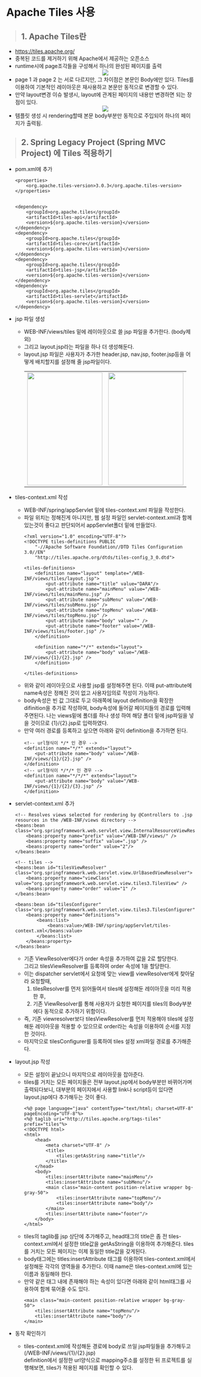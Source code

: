 Apache Tiles 사용
=

>## 1. Apache Tiles란
- https://tiles.apache.org/
- 중복된 코드를 제거하기 위해 Apache에서 제공하는 오픈소스
- runtime시에 page조각들을 구성해서 하나의 완성된 페이지를 출력
    <center>
        <img src="./image/3_1.png">
    </center>
- page 1 과 page 2 는 서로 다르지만, 그 차이점은 본문인 Body에만 있다. Tiles를 이용하여 기본적인 레이아웃은 재사용하고 본문만 동적으로 변경할 수 있다.
- 만약 layout변경 이슈 발생시, layout에 관계된 페이지의 내용만 변경하면 되는 장점이 있다.
    <center>
        <img src="./image/3_2.png">
    </center>
- 템플릿 생성 시 rendering할때 본문 body부분만 동적으로 주입되어 하나의 페이지가 출력됨.



>## 2. Spring Legacy Project (Spring MVC Project) 에 Tiles 적용하기
- pom.xml에 추가
    ```
    <properties>
		<org.apache.tiles-version>3.0.3</org.apache.tiles-version>
	</properties>


    <dependency>
        <groupId>org.apache.tiles</groupId>
        <artifactId>tiles-api</artifactId>
        <version>${org.apache.tiles-version}</version>
    </dependency>
    <dependency>
        <groupId>org.apache.tiles</groupId>
        <artifactId>tiles-core</artifactId>
        <version>${org.apache.tiles-version}</version>
    </dependency>
    <dependency>
        <groupId>org.apache.tiles</groupId>
        <artifactId>tiles-jsp</artifactId>
        <version>${org.apache.tiles-version}</version>
    </dependency>
    <dependency>
        <groupId>org.apache.tiles</groupId>
        <artifactId>tiles-servlet</artifactId>
        <version>${org.apache.tiles-version}</version>
    </dependency>
    ```

- jsp 파일 생성
    - WEB-INF/views/tiles 밑에 레이아웃으로 쓸 jsp 파일을 추가한다. (body제외)
    - 그리고 layout.jsp라는 파일을 하나 더 생성해둔다.
    - layout.jsp 파일은 사용자가 추가한 header.jsp, nav.jsp, footer.jsp등을 어떻게 배치할지를 설정해 줄 jsp파일이다.
        <center>
            <table>
                <tbody>
                    <tr>
                        <td>
                            <img src="./image/3_3.png" style="width:200px; height:300px;">
                        </td>
                        <td>
                            <img src="./image/3_4.png" style="width:200px; height:300px;">
                        </td>
                    </tr>
                </tbody>
            </table>
        </center>

- tiles-context.xml 작성
    - WEB-INF/spring/appServlet 밑에 tiles-context.xml 파일을 작성한다. 
    - 파일 위치는 정해진게 아니지만, 웹 설정 파일인 servlet-context.xml과 함께 있는것이 좋다고 판단되어서 appServlet폴더 밑에 만들었다.
        ```
        <?xml version="1.0" encoding="UTF-8"?>
        <!DOCTYPE tiles-definitions PUBLIC
            "-//Apache Software Foundation//DTD Tiles Configuration 3.0//EN"
            "http://tiles.apache.org/dtds/tiles-config_3_0.dtd">

        <tiles-definitions>
            <definition name="layout" template="/WEB-INF/views/tiles/layout.jsp">
                <put-attribute name="title" value="DARA"/>
                <put-attribute name="mainMenu" value="/WEB-INF/views/tiles/mainMenu.jsp" />
                <put-attribute name="subMenu" value="/WEB-INF/views/tiles/subMenu.jsp" />
                <put-attribute name="topMenu" value="/WEB-INF/views/tiles/topMenu.jsp" />
                <put-attribute name="body" value="" />
                <put-attribute name="footer" value="/WEB-INF/views/tiles/footer.jsp" />
            </definition>
            
            <definition name="*/*" extends="layout">
                <put-attribute name="body" value="/WEB-INF/views/{1}/{2}.jsp" />
            </definition>
            
        </tiles-definitions>
        ```
    - 위와 같이 레이아웃으로 사용할 jsp를 설정해주면 된다. 이때 put-attribute에 name속성은 정해진 것이 없고 사용자임의로 작성이 가능하다. 
    - body속성은 빈 값 그대로 두고 아래쪽에 layout definition을 확장한 difinition을 추가로 작성하여, body속성에 들어갈 페이지들의 경로를 입력해주면된다. 나는 views밑에 폴더를 하나 생성 하여 해당 폴더 밑에 jsp파일을 넣을 것이므로 {1}/{2}.jsp로 입력하였다.
    - 만약 여러 경로를 등록하고 싶으면 아래와 같이 definition을 추가하면 된다.
        ```
        <!-- url형식이 */* 인 경우 -->
        <definition name="*/*" extends="layout">
            <put-attribute name="body" value="/WEB-INF/views/{1}/{2}.jsp" />
        </definition>
        <!-- url형식이 */*/* 인 경우 -->
        <definition name="*/*/*" extends="layout">
            <put-attribute name="body" value="/WEB-INF/views/{1}/{2}/{3}.jsp" />
        </definition>
        ```

- servlet-context.xml 추가
    ```
    <!-- Resolves views selected for rendering by @Controllers to .jsp resources in the /WEB-INF/views directory -->
	<beans:bean class="org.springframework.web.servlet.view.InternalResourceViewResolver">
		<beans:property name="prefix" value="/WEB-INF/views/" />
		<beans:property name="suffix" value=".jsp" />
		<beans:property name="order" value="2"/>
	</beans:bean>
	
	<!-- tiles -->
	<beans:bean id="tilesViewResolver" class="org.springframework.web.servlet.view.UrlBasedViewResolver">
		<beans:property name="viewClass" value="org.springframework.web.servlet.view.tiles3.TilesView" />
		<beans:property name="order" value="1" />
	</beans:bean>
	
	<beans:bean id="tilesConfigurer" class="org.springframework.web.servlet.view.tiles3.TilesConfigurer">
		<beans:property name="definitions">
			<beans:list>
				<beans:value>/WEB-INF/spring/appServlet/tiles-context.xml</beans:value>
			</beans:list>
		</beans:property>
	</beans:bean>
    ```
    - 기존 ViewResolver에다가 order 속성을 추가하여 값을 2로 할당한다.   
    그리고 tilesViewResolver를 등록하여 order 속성에 1을 할당한다.
    - 이는 dispatcher servlet에서 요청에 맞는 view를 viewResolver에게 찾아달라 요청할때,   
        1) tilesResolver를 먼저 읽어들여서 tiles에 설정해둔 레이아웃을 미리 적용한 후, 
        2) 기존 ViewResolver를 통해 사용자가 요청한 페이지를 tiles의 Body부분에다 동적으로 추가하기 위함이다.
    - 즉, 기존 viewresolver보다 tilesViewResolver를 먼저 적용해야 tiles에 설정해둔 레이아웃을 적용할 수 있으므로 order라는 속성을 이용하여 순서를 지정한 것이다.
    - 마지막으로 tilesConfigurer를 등록하여 tiles 설정 xml파일 경로를 추가해준다.

- layout.jsp 작성
    - 모든 설정이 끝났으니 마지막으로 레이아웃을 잡아준다. 
    - tiles를 거치는 모든 페이지들은 전부 layout.jsp에서 body부분만 바뀌어가며 출력되다보니, 대부분의 페이지에서 사용할 link나 script등이 있다면 layout.jsp에다 추가해두는 것이 좋다.
        ```
        <%@ page language="java" contentType="text/html; charset=UTF-8"
        pageEncoding="UTF-8"%>
        <%@ taglib uri="http://tiles.apache.org/tags-tiles" prefix="tiles"%>
        <!DOCTYPE html>
        <html>
            <head>
                <meta charset="UTF-8" />
                <title>
                    <tiles:getAsString name="title"/>
                </title>
            </head>
            <body>
                <tiles:insertAttribute name="mainMenu"/>
                <tiles:insertAttribute name="subMenu"/>
                <main class="main-content position-relative wrapper bg-gray-50">
                    <tiles:insertAttribute name="topMenu"/>
                    <tiles:insertAttribute name="body"/>
                </main>
                <tiles:insertAttribute name="footer"/>
            </body>
        </html>
        ```
    - tiles의 taglib를 jsp 상단에 추가해주고, head태그의 title은 좀 전 tiles-context.xml에서 설정한 title값을 getAsString을 이용하여 추가해준다. tiles를 거치는 모든 페이지는 이제 동일한 title값을 갖게된다.
    - body태그에는 titles:insertAttribute 태그를 이용하여 tiles-context.xml에서 설정해둔 각각의 영역들을 추가한다. 이때 name은 tiles-context.xml에 있는 이름과 동일해야 한다.
    - 만약 같은 태그 내에 존재해야 하는 속성이 있다면 아래와 같이 html태그를 사용하여 함께 묶어줄 수도 있다.
        ```
        <main class="main-content position-relative wrapper bg-gray-50">
            <tiles:insertAttribute name="topMenu"/>
            <tiles:insertAttribute name="body"/>
        </main>
        ```
- 동작 확인하기
    - tiles-context.xml에 작성해둔 경로에 body로 쓰일 jsp파일들을 추가해두고 (/WEB-INF/views/{1}/{2}.jsp)   
    definition에서 설정한 url양식으로 mapping주소를 설정한 뒤 프로젝트를 실행해보면, tiles가 적용된 페이지를 확인할 수 있다.